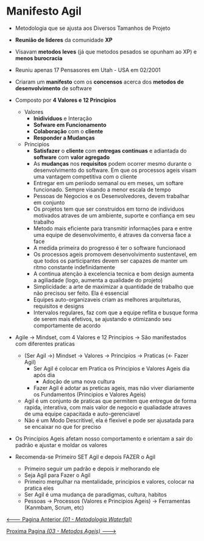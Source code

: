 
# Manifesto Agil

- Metodologia que se ajusta aos Diversos Tamanhos de Projeto
- **Reunião de lideres** da comunidade **XP**
- Visavam **metodos leves** (já que metodos pesados se opunham ao XP) e
**menos burocracia**
- Reuniu apenas 17 Pensasores em Utah - USA em 02/2001
- Criaram um **manifesto** com os **concensos** acerca dos **metodos de desenvolvimento**
de software
- Composto por **4 Valores e 12 Principios**
  - Valores
    - **Inidividuos** e Interação
    - **Sofware em Funcionamento**
    - **Colaboração** com o **cliente**
    - **Responder a Mudanças**
  - Principios
    - **Satisfazer** o **cliente** com **entregas continuas** e adiantada do
**software** com **valor agregado**
    - As **mudanças** nos **requisitos** podem ocorrer mesmo durante o desenvolvimento
do software. Em que os processos ageis visam uma vantagem competitiva com o
cliente
    - Entregar em um periiodo semanal ou em meses, um softare funcionado. Sempre
 visando a menor escala de tempo
    - Pessoas de Negocios e os Desenvolvedores, devem trabalhar em conjunto
    - Os projetos tem que ser construidos em torno de individuos motivados
atraves de um ambiente, suporte e confiança em seu trabalho
    - Metodo mais eficiente para transmitir informações para e entre uma equipe
de desenvolvimento, é atraves da conversa face a face
    - A medida primeira do progresso é ter o software funcionaod
    - Os processos ageis promovem desenvolvimento sustentavel, em que todos os
participantes devem ser capazes de manter um ritmo constante indefinidamente
    - A continua atenção à excelencia tecnica e bom design aumenta a agiliadade
(logo, aumenta a qualidade do projeto)
    - Simplicidade: a arte de maximizar a quantidade de trabalho que não
precisou ser feito. Ela é essencial
    - Equipes auto-organizaveis criam as  melhores arquiteturas, requisitos e
designs
    - Intervalos regulares, faz com que a equipe reflita e busque forma de serem
 mais efetivos, se ajustando e otimizando seu comportamente de acordo
- Agile -> Mindset, com 4 Valores e 12 Principios -> São manifestados com
diferentes praticas
  - (Ser Agil ->) Mindset -> Valores -> Principios -> Praticas (<- Fazer Agil)
    - Ser Agil é colocar em Pratica os Principios e Valores Ageis dia após dia
      - Adoção de uma nova cultura
    - Fazer Agil é adotar as preticas ageis, mas não viver diariamente os
Fundamentos (Principios e Valores Ageis)
  - Agil é um conjunto de praticas que permitem que entregue de forma rapida,
interativa, com mais valor de negocio e qualiadade atraves de uma equipe
capacitada e auto-gerenciavel
  - Não é um Modo Descritivel, ela é flexivel e pode ser ajusatada para se
encaixar no que for preciso

- Os Principios Ageis afetam nosso comportamento e orientam a sair do padrão e
ajustar e moldar os valores
- Recomenda-se Primeiro SET Agil e depois FAZER o Agil
  - Primeiro seguir um padrão e depois ir melhorando ele
  - Seja Agil para Fazer o Agil
  - Primeiro mergulhar na mentalidade, principios e valores, colocar na pratica eles
  - Ser Agil é uma mudança de paradigmas, cultura, habitos
  - Pessoas -> Processos (Valores e Principios Ageis) -> Ferramentas (Kanmbam,
 Scrum, etc)


[<--- Pagina Anterior *(01 - Metodologia Waterfal)*](01_Waterfall.md)

[Proxima Pagina *(03 - Metodos Ageis)* --->](03_Metodos_Ageis.md)
